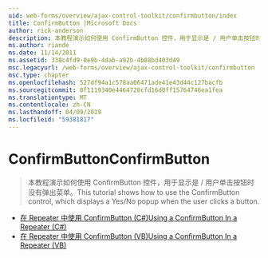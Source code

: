 ```yaml
---
uid: web-forms/overview/ajax-control-toolkit/confirmbutton/index
title: ConfirmButton |Microsoft Docs
author: rick-anderson
description: 本教程演示如何使用 ConfirmButton 控件，用于显示是 / 用户单击按钮时没有弹出菜单。
ms.author: riande
ms.date: 11/14/2011
ms.assetid: 338c4fd9-0e9b-4dab-a92b-4b88bd403d49
msc.legacyurl: /web-forms/overview/ajax-control-toolkit/confirmbutton
msc.type: chapter
ms.openlocfilehash: 527df94a1c578aa06471ade41e43d44c127bacfb
ms.sourcegitcommit: 0f1119340e4464720cfd16d0ff15764746ea1fea
ms.translationtype: MT
ms.contentlocale: zh-CN
ms.lasthandoff: 04/09/2019
ms.locfileid: "59381817"
---
```

# <a name="confirmbutton"></a><span data-ttu-id="2b0ec-103">ConfirmButton</span><span class="sxs-lookup"><span data-stu-id="2b0ec-103">ConfirmButton</span></span>

> <span data-ttu-id="2b0ec-104">本教程演示如何使用 ConfirmButton 控件，用于显示是 / 用户单击按钮时没有弹出菜单。</span><span class="sxs-lookup"><span data-stu-id="2b0ec-104">This tutorial shows how to use the ConfirmButton control, which displays a Yes/No popup when the user clicks a button.</span></span>


- [<span data-ttu-id="2b0ec-105">在 Repeater 中使用 ConfirmButton (C#)</span><span class="sxs-lookup"><span data-stu-id="2b0ec-105">Using a ConfirmButton In a Repeater (C#)</span></span>](using-a-confirmbutton-in-a-repeater-cs.md)
- [<span data-ttu-id="2b0ec-106">在 Repeater 中使用 ConfirmButton (VB)</span><span class="sxs-lookup"><span data-stu-id="2b0ec-106">Using a ConfirmButton In a Repeater (VB)</span></span>](using-a-confirmbutton-in-a-repeater-vb.md)
